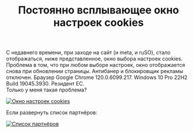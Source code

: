﻿---
title: "Постоянно всплывающее окно настроек cookies"
se.owner.user_id: 182750
se.owner.display_name: "XelaNimed"
se.owner.link: "https://ru.meta.stackoverflow.com/users/182750/xelanimed"
se.link: "https://ru.meta.stackoverflow.com/questions/13176/%d0%9f%d0%be%d1%81%d1%82%d0%be%d1%8f%d0%bd%d0%bd%d0%be-%d0%b2%d1%81%d0%bf%d0%bb%d1%8b%d0%b2%d0%b0%d1%8e%d1%89%d0%b5%d0%b5-%d0%be%d0%ba%d0%bd%d0%be-%d0%bd%d0%b0%d1%81%d1%82%d1%80%d0%be%d0%b5%d0%ba-cookies"
se.question_id: 13176
se.post_type: question
---
<p>С недавнего времени, при заходе на сайт (и meta, и ruSO), стало отображаться, ниже представленное, окно выбора настроек cookies. Проблема в том, что при любом выборе настроек, окно отображается снова при обновлении страницы. Антибанер и блокировщик рекламы отключен. Браузер Google Chrome 120.0.6099.217. Windows 10 Pro 22H2 Build 19045.3930. Резидент ЕС.<br />
Только у меня такая проблема?</p>
<p><a href="https://i.stack.imgur.com/4hozt.png" rel="nofollow noreferrer"><img src="https://i.stack.imgur.com/4hozt.png" alt="Окно настроек cookies" /></a></p>
<p>Если развернуть список партнёров:</p>
<p><a href="https://i.stack.imgur.com/cyrzp.png" rel="nofollow noreferrer"><img src="https://i.stack.imgur.com/cyrzp.png" alt="Список партнёров" /></a></p>
